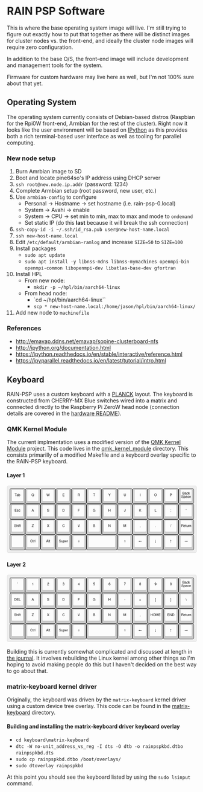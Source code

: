 # RAIN PSP Software

This is where the base operating system image will live.  I'm still trying to figure out exactly how to put that together as there will be distinct images for cluster nodes vs. the front-end, and ideally the cluster node images will require zero configuration.

In addition to the base O/S, the front-end image will include development and management tools for the system.

Firmware for custom hardware may live here as well, but I'm not 100% sure about that yet.

## Operating System

The operating system currently consists of Debian-based distros (Raspbian for the Rpi0W front-end, Armbian for the rest of the cluster).  Right now it looks like the user environment will be based on [IPython](http://ipython.org/documentation.html) as this provides both a rich terminal-based user interface as well as tooling for parallel computing.

### New node setup

1. Burn Amrbian image to SD
2. Boot and locate pine64so's IP address using DHCP server
3. `ssh root@new.node.ip.addr` (password: 1234)
4. Complete Armbian setup (root password, new user, etc.)
5. Use `armbian-config` to configure
    + Personal -> Hostname -> set hostname (i.e. rain-psp-0.local)
    + System -> Avahi -> enable
    + System -> CPU -> set min to min, max to max and mode to `ondemand`
    + Set static IP (do this **last** because it will break the ssh connection)
6. `ssh-copy-id -i ~/.ssh/id_rsa.pub user@new-host-name.local`
7. `ssh new-host-name.local`
8. Edit `/etc/default/armbian-ramlog` and increase `SIZE=50` to `SIZE=100`
8. Install packages
    + `sudo apt update`
    + `sudo apt install -y libnss-mdns libnss-mymachines openmpi-bin openmpi-common libopenmpi-dev libatlas-base-dev gfortran`
9. Install HPL
    + From new node:
        + `mkdir -p ~/hpl/bin/aarch64-linux`
    + From head node:
        + `cd ~/hpl/bin/aarch64-linux``
        + `scp * new-host-name.local:/home/jason/hpl/bin/aarch64-linux/`
10. Add new node to `machinefile`



### References

* http://emavap.ddns.net/emavap/sopine-clusterboard-nfs
* http://ipython.org/documentation.html
* https://ipython.readthedocs.io/en/stable/interactive/reference.html
* https://ipyparallel.readthedocs.io/en/latest/tutorial/intro.html


## Keyboard

RAIN-PSP uses a custom keyboard with a [PLANCK]() layout.  The keyboard is constructed from CHERRY-MX Blue switches wired into a matrix and connected directly to the Raspberry Pi ZeroW head node (connection details are covered in the [hardware README](../hardware/README.md)).  


### QMK Kernel Module

The current implmentation uses a modified version of the [QMK Kernel Module](https://github.com/qmk/qmk_kernel_module) project.  This code lives in the [qmk_kernel_module](./keyboard/qmk_kernel_module) directory.  This consists primarilly of a modified Makefile and a keyboard overlay specific to the RAIN-PSP keyboard.

#### Layer 1

![keyboard layer 1](../images/keyboard-layout-layer-1.png)

#### Layer 2

![keyboard layer 2](../images/keyboard-layout-layer-2.png)

Building this is currently somewhat complicated and discussed at length in [the journal](https://code.jasongullickson.com/jjg/rain-psp/src/branch/main/journal.md#11262021).  It involves rebuilding the Linux kernel among other things so I'm hoping to avoid making people do this but I haven't decided on the best way to go about that.


### matrix-keyboard kernel driver

Originally, the keyboard was driven by the `matrix-keyboard` kernel driver using a custom device tree overlay.  This code can be found in the [matrix-keyboard](./keyboard/matrix-keyboard) directory.

#### Building and installing the matrix-keyboard driver keyboard overlay

* `cd keyboard\matrix-keyboard`
* `dtc -W no-unit_address_vs_reg -I dts -O dtb -o rainpspkbd.dtbo rainpspkbd.dts`
* `sudo cp rainpspkbd.dtbo /boot/overlays/`
* `sudo dtoverlay rainpspkbd`

At this point you should see the keyboard listed by using the `sudo lsinput` command.
